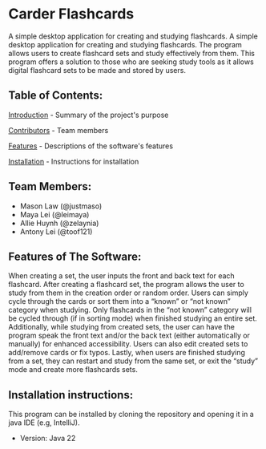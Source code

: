 # Carder Flashcards

A simple desktop application for creating and studying flashcards.
A simple desktop application for creating and studying flashcards. The program allows users to create flashcard sets and study effectively from them. This program offers a solution to those who are seeking study tools as it allows digital flashcard sets to be made and stored by users.

## Table of Contents:
[Introduction](#Carder-Flashcards) - Summary of the project's purpose

[Contributors](#Team-Members) - Team members

[Features](#Features-of-The-Software) - Descriptions of the software's features

[Installation](#Installation-instructions) - Instructions for installation

## Team Members:
- Mason Law (@justmaso)
- Maya Lei (@leimaya)
- Allie Huynh (@zelaynia)
- Antony Lei (@toof121)

## Features of The Software:
When creating a set, the user inputs the front and back text for each flashcard. After creating a flashcard set, the program allows the user to study from them in the creation order or random order. Users can simply cycle through the cards or sort them into a “known” or “not known” category when studying. Only flashcards in the “not known” category will be cycled through (if in sorting mode) when finished studying an entire set. Additionally, while studying from created sets, the user can have the program speak the front text and/or the back text (either automatically or manually) for enhanced accessibility. Users can also edit created sets to add/remove cards or fix typos. Lastly, when users are finished studying from a set, they can restart and study from the same set, or exit the “study” mode and create more flashcards sets.

## Installation instructions:
This program can be installed by cloning the repository and opening it in a java IDE (e.g, IntelliJ). 
- Version: Java 22
